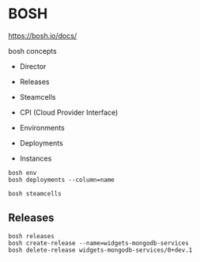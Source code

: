 # BOSH

https://bosh.io/docs/

bosh concepts

- Director
- Releases
- Steamcells
- CPI (Cloud Provider Interface)

- Environments
- Deployments
- Instances

```
bosh env
bosh deployments --column=name

bosh steamcells
```

## Releases

```
bosh releases
bosh create-release --name=widgets-mongodb-services
bosh delete-release widgets-mongodb-services/0+dev.1
```

